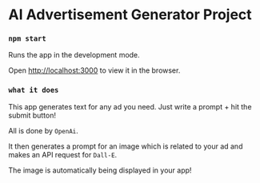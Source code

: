 # AI Advertisement Generator Project

### `npm start`
Runs the app in the development mode.  

Open [http://localhost:3000](http://localhost:3000) to view it in the browser.  

### `what it does`  
This app generates text for any ad you need. Just write a prompt + hit the submit button!    

All is done by `OpenAi`.  

It then generates a prompt for an image which is related to your ad and makes an API request for `Dall-E`.  

The image is automatically being displayed in your app!

 
